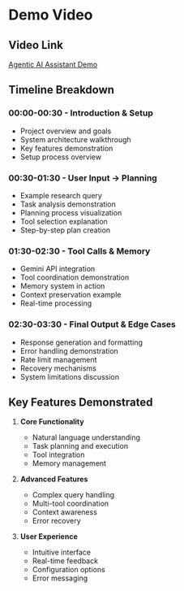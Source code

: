 # Demo Video

## Video Link
[Agentic AI Assistant Demo](your_video_link_here)

## Timeline Breakdown

### 00:00-00:30 - Introduction & Setup
- Project overview and goals
- System architecture walkthrough
- Key features demonstration
- Setup process overview

### 00:30-01:30 - User Input → Planning
- Example research query
- Task analysis demonstration
- Planning process visualization
- Tool selection explanation
- Step-by-step plan creation

### 01:30-02:30 - Tool Calls & Memory
- Gemini API integration
- Tool coordination demonstration
- Memory system in action
- Context preservation example
- Real-time processing

### 02:30-03:30 - Final Output & Edge Cases
- Response generation and formatting
- Error handling demonstration
- Rate limit management
- Recovery mechanisms
- System limitations discussion

## Key Features Demonstrated

1. **Core Functionality**
   - Natural language understanding
   - Task planning and execution
   - Tool integration
   - Memory management

2. **Advanced Features**
   - Complex query handling
   - Multi-tool coordination
   - Context awareness
   - Error recovery

3. **User Experience**
   - Intuitive interface
   - Real-time feedback
   - Configuration options
   - Error messaging
